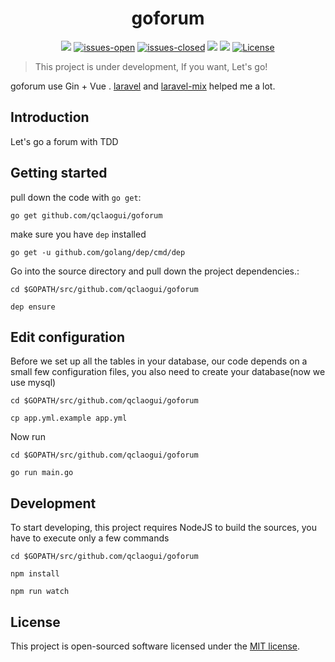 <div align=center><h1>goforum</h1></div>

<p align="center">
<a href="https://travis-ci.org/qclaogui/goforum"><img src="https://travis-ci.org/qclaogui/goforum.svg?branch=master"></a>
<a href="https://github.com/qclaogui/goforum/issues?q=is%3Aopen+is%3Aissue"><img src="https://img.shields.io/github/issues/qclaogui/goforum.svg" alt="issues-open"></a>
<a href="https://github.com/qclaogui/goforum/issues?q=is%3Aissue+is%3Aclosed"><img src="https://img.shields.io/github/issues-closed-raw/qclaogui/goforum.svg" alt="issues-closed"></a>
<a href="https://goreportcard.com/report/github.com/qclaogui/goforum"><img src="https://goreportcard.com/badge/github.com/qclaogui/goforum?v=1" /></a>
<a href="https://godoc.org/github.com/qclaogui/goforum"><img src="https://godoc.org/github.com/qclaogui/goforum?status.svg"></a>
<a href="https://github.com/qclaogui/goforum/blob/master/LICENSE"><img src="https://img.shields.io/github/license/qclaogui/goforum.svg" alt="License"></a>
</p>


> This project is under development, If you want, Let's go!

goforum use Gin + Vue . [laravel](https://github.com/laravel/laravel) and [laravel-mix](https://github.com/JeffreyWay/laravel-mix) helped me a lot.

 ## Introduction
 Let's go a forum with TDD

 ## Getting started

   pull down the code with `go get`:

   ```
   go get github.com/qclaogui/goforum
   ```

   make sure you have `dep` installed

   ```
   go get -u github.com/golang/dep/cmd/dep
   ```

   Go into the source directory and pull down the project dependencies.:

   ```
   cd $GOPATH/src/github.com/qclaogui/goforum

   dep ensure
   ```

 ## Edit configuration

   Before we set up all the tables in your database, our code depends on a small few configuration files,
   you also need to create your database(now we use mysql)

   ```
   cd $GOPATH/src/github.com/qclaogui/goforum

   cp app.yml.example app.yml
   ```
   Now run

   ```
   cd $GOPATH/src/github.com/qclaogui/goforum

   go run main.go
   ```
 ## Development

 To start developing, this project requires NodeJS to build the sources,  you have to execute only a few commands

   ```
   cd $GOPATH/src/github.com/qclaogui/goforum
   
   npm install

   npm run watch
   ```

 ## License

 This project is open-sourced software licensed under the [MIT license](https://opensource.org/licenses/MIT).